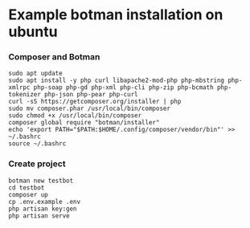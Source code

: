 # Example botman installation on ubuntu

### Composer and Botman
```
sudo apt update
sudo apt install -y php curl libapache2-mod-php php-mbstring php-xmlrpc php-soap php-gd php-xml php-cli php-zip php-bcmath php-tokenizer php-json php-pear php-curl
curl -sS https://getcomposer.org/installer | php
sudo mv composer.phar /usr/local/bin/composer
sudo chmod +x /usr/local/bin/composer
composer global require "botman/installer"
echo 'export PATH="$PATH:$HOME/.config/composer/vendor/bin"' >> ~/.bashrc
source ~/.bashrc
```
### Create project
```
botman new testbot
cd testbot
composer up
cp .env.example .env
php artisan key:gen
php artisan serve
```
